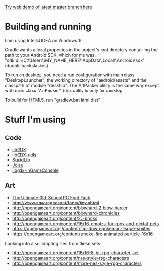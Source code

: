 [Try web demo of latest master branch here](https://benmclean.github.io/Planet-Generator/html/build/dist/)

# Building and running

I am using IntelliJ IDEA on Windows 10.

Gradle wants a local.properties in the project's root directory containing the path to your Android SDK, which for me was, "sdk.dir=C:\\\\Users\\\\MY_NAME_HERE\\\\AppData\\\\Local\\\\Android\\\\sdk" (double backslashes)

To run on desktop, you need a run configuration with main class "DesktopLauncher", the working directory of "android\assets" and the classpath of module "desktop". The ArtPacker utility is the same way except with main class "ArtPacker". (this utility is only for desktop)

To build for HTML5, run "gradlew.bat html:dist"

# Stuff I'm using

## Code
* [libGDX](https://libgdx.badlogicgames.com/)
* [libGDX-utils](https://bitbucket.org/dermetfan/libgdx-utils/)
* [SquidLib](https://github.com/SquidPony/SquidLib)
* [Joise](https://github.com/SudoPlayGames/Joise)
* [libgdx-inGameConsole](https://github.com/StrongJoshua/libgdx-inGameConsole)

## Art
* [The Ultimate Old-School PC Font Pack](https://int10h.org/oldschool-pc-fonts/)
* http://www.squaregear.net/fonts/tiny.shtml
* http://opengameart.org/content/blowhard-2-blow-harder
* http://opengameart.org/content/blowhard-chronicles
* http://opengameart.org/content/27-bricks
* http://opengameart.org/content/16x16-emotes-for-rpgs-and-digital-pets
* https://opengameart.org/content/top-down-pokemon-esque-sprites
* https://opengameart.org/content/smoke-fire-animated-particle-16x16

Looking into also adapting tiles from these sets:
* http://opengameart.org/content/16x16-8-bit-rpg-character-set
* http://opengameart.org/content/nes-style-rpg-characters
* http://opengameart.org/content/more-nes-style-rpg-characters
